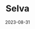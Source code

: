 ---
title: "Selva"
excerpt: "August slipped away into a moment in time."
gallery_name: "dolomites/selva"
date: 2023-08-31
header:
  overlay_image: voyage/dolomites/Selva-3v1.jpg
---
